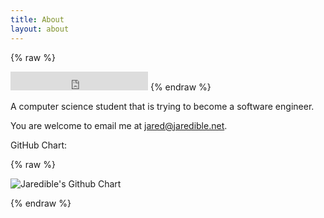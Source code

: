 ```yaml
---
title: About
layout: about
---
```


{% raw %}
<iframe src="https://ghbtns.com/github-btn.html?user=Jaredible&type=follow&count=true&size=large" frameborder="0" scrolling="0" width="220px" height="30px"></iframe>
{% endraw %}

A computer science student that is trying to become a software engineer.

You are welcome to email me at <jared@jaredible.net>.

GitHub Chart:

{% raw %}
<p><img src="http://ghchart.rshah.org/409ba5/Jaredible" alt="Jaredible's Github Chart" /></p>
{% endraw %}
